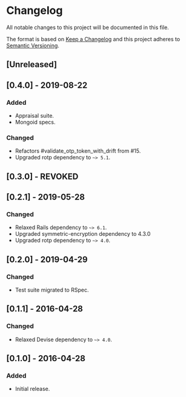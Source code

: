 # Changelog
All notable changes to this project will be documented in this file.

The format is based on [Keep a Changelog](https://keepachangelog.com/en/1.0.0/)
and this project adheres to [Semantic Versioning](https://semver.org/spec/v2.0.0.html).

## [Unreleased]

## [0.4.0] - 2019-08-22
### Added
- Appraisal suite.
- Mongoid specs.

### Changed
- Refactors #validate_otp_token_with_drift from #15.
- Upgraded rotp dependency to ```~> 5.1```.

## [0.3.0] - REVOKED

## [0.2.1] - 2019-05-28
### Changed
- Relaxed Rails dependency to ```~> 6.1```.
- Upgraded symmetric-encryption dependency to 4.3.0
- Upgraded rotp dependency to ```~> 4.0```.

## [0.2.0] - 2019-04-29
### Changed
- Test suite migrated to RSpec.

## [0.1.1] - 2016-04-28
### Changed
- Relaxed Devise dependency to ```~> 4.0```.

## [0.1.0] - 2016-04-28
### Added
- Initial release.
